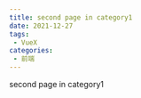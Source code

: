 ```yaml
---
title: second page in category1
date: 2021-12-27
tags:
 - VueX  
categories:
 - 前端
---
```


second page in category1